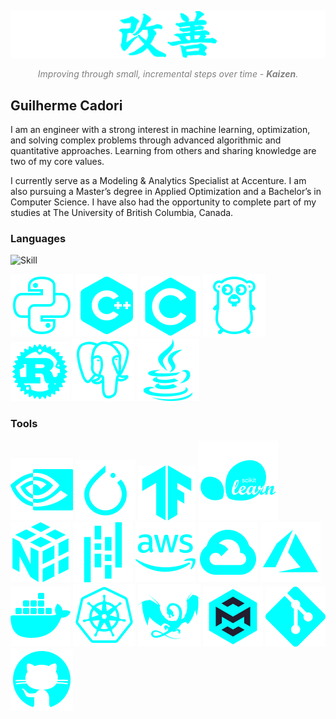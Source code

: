 ![Kaizen](https://raw.githubusercontent.com/guilhermecadori/imagesRepo/refs/heads/main/Kaizen_edit-2-Resized.svg)

<p align="center" style="color:gray;">
    <i>Improving through small, incremental steps over time - <b>Kaizen</b>.</i>
</p>


## Guilherme Cadori

I am an engineer with a strong interest in machine learning, optimization, and solving complex problems through advanced algorithmic and quantitative approaches. Learning from others and sharing knowledge are two of my core values.

I currently serve as a Modeling & Analytics Specialist at Accenture. I am also pursuing a Master’s degree in Applied Optimization and a Bachelor’s in Computer Science. I have also had the opportunity to complete part of my studies at The University of British Columbia, Canada. 


### Languages

![Skill](https://www.codewars.com/users/guilhermecadori/badges/small)

![Python](https://raw.githubusercontent.com/guilhermecadori/imagesRepo/refs/heads/main/icons8-python.svg)
![Cpp](https://github.com/guilhermecadori/imagesRepo/blob/main/icons8-c%2B%2B-50.svg)
![C](https://raw.githubusercontent.com/guilhermecadori/imagesRepo/refs/heads/main/c-plain.svg)
![Go](https://raw.githubusercontent.com/guilhermecadori/imagesRepo/refs/heads/main/icons8-golang-50.svg)
![Rust](https://raw.githubusercontent.com/guilhermecadori/imagesRepo/refs/heads/main/rust-svgrepo-com.svg)
![PostgreSQL](https://github.com/guilhermecadori/imagesRepo/blob/main/icons8-postgresql-50.svg)
![JavaScript](https://raw.githubusercontent.com/guilhermecadori/imagesRepo/refs/heads/main/icons8-logo-java-coffee-cup-50.svg)


### Tools

![Cuda](https://raw.githubusercontent.com/guilhermecadori/imagesRepo/refs/heads/main/icons8-nvidia-50.svg)
![Pytorch](https://raw.githubusercontent.com/guilhermecadori/imagesRepo/refs/heads/main/icons8-lanterna-48.svg)
![TensorFlow](https://raw.githubusercontent.com/guilhermecadori/imagesRepo/refs/heads/main/tensorflow-svgrepo-com.svg)
![scikit-learn](https://raw.githubusercontent.com/guilhermecadori/imagesRepo/refs/heads/main/scikitlearn-svgrepo-com.svg)
![Numpy](https://raw.githubusercontent.com/guilhermecadori/imagesRepo/refs/heads/main/numpy-svgrepo-com.svg)
![Pandas](https://raw.githubusercontent.com/guilhermecadori/imagesRepo/refs/heads/main/pandas-svgrepo-com.svg)
![AWS](https://raw.githubusercontent.com/guilhermecadori/imagesRepo/refs/heads/main/aws-svgrepo-com.svg)
![GCP](https://raw.githubusercontent.com/guilhermecadori/imagesRepo/refs/heads/main/gcp-svgrepo-com.svg)
![AZURE](https://raw.githubusercontent.com/guilhermecadori/imagesRepo/refs/heads/main/Microsoft-Azure-Logo--Streamline-Logos.svg)
![Docker](https://raw.githubusercontent.com/guilhermecadori/imagesRepo/refs/heads/main/docker.svg)
![Kubernetes](https://raw.githubusercontent.com/guilhermecadori/imagesRepo/refs/heads/main/icons8-kubernetes-50.svg)
![LLVM](https://raw.githubusercontent.com/guilhermecadori/imagesRepo/refs/heads/main/llvm-svgrepo-com.svg)
![MLIR](https://raw.githubusercontent.com/guilhermecadori/imagesRepo/refs/heads/main/mlir-color-dark-tritanopia.svg)
![Git](https://raw.githubusercontent.com/guilhermecadori/imagesRepo/refs/heads/main/git-color2.svg)
![Github](https://github.com/guilhermecadori/imagesRepo/blob/main/icons8-github-50.svg)


